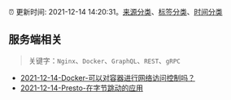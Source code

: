 :alarm_clock: 更新时间: 2021-12-14 14:20:31。[来源分类](../README.md)、[标签分类](../TAGS.md)、[时间分类](../TIMELINE.md)

## 服务端相关


> 关键字：`Nginx`、`Docker`、`GraphQL`、`REST`、`gRPC`



- [2021-12-14-Docker-可以对容器进行网络访问控制吗？](https://www.v2ex.com/t/822193) 
- [2021-12-14-Presto-在字节跳动的应用](https://toutiao.io/k/tilys48) 